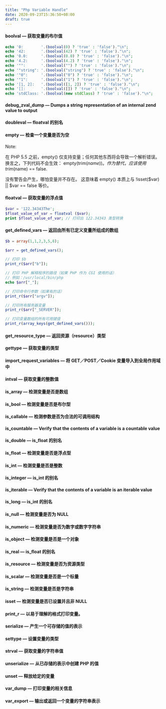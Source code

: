 ```yaml
---
title: "Php Variable Handle"
date: 2020-09-23T15:36:50+08:00
draft: true
---
```


#### boolval — 获取变量的布尔值

```php
echo '0:        '.(boolval(0) ? 'true' : 'false')."\n";
echo '42:       '.(boolval(42) ? 'true' : 'false')."\n";
echo '0.0:      '.(boolval(0.0) ? 'true' : 'false')."\n";
echo '4.2:      '.(boolval(4.2) ? 'true' : 'false')."\n";
echo '"":       '.(boolval("") ? 'true' : 'false')."\n";
echo '"string": '.(boolval("string") ? 'true' : 'false')."\n";
echo '"0":      '.(boolval("0") ? 'true' : 'false')."\n";
echo '"1":      '.(boolval("1") ? 'true' : 'false')."\n";
echo '[1, 2]:   '.(boolval([1, 2]) ? 'true' : 'false')."\n";
echo '[]:       '.(boolval([]) ? 'true' : 'false')."\n";
echo 'stdClass: '.(boolval(new stdClass) ? 'true' : 'false')."\n";
```
#### debug_zval_dump — Dumps a string representation of an internal zend value to output
#### doubleval — floatval 的别名
#### empty — 检查一个变量是否为空

Note:

在 PHP 5.5 之前，empty() 仅支持变量；任何其他东西将会导致一个解析错误。换言之，下列代码不会生效： empty(trim($name))。 作为替代，应该使用trim($name) == false.

没有警告会产生，哪怕变量并不存在。 这意味着 empty() 本质上与 !isset($var) || $var == false 等价。

#### floatval — 获取变量的浮点值 
```php
$var = '122.34343The';
$float_value_of_var = floatval ($var);
print $float_value_of_var; // 打印出 122.34343 类型转换
```
#### get_defined_vars — 返回由所有已定义变量所组成的数组
```php
$b = array(1,1,2,3,5,8);

$arr = get_defined_vars();

// 打印 $b
print_r($arr["b"]);

// 打印 PHP 解释程序的路径（如果 PHP 作为 CGI 使用的话）
// 例如：/usr/local/bin/php
echo $arr["_"];

// 打印命令行参数（如果有的话）
print_r($arr["argv"]);

// 打印所有服务器变量
print_r($arr["_SERVER"]);

// 打印变量数组的所有可用键值
print_r(array_keys(get_defined_vars()));
```
#### get_resource_type — 返回资源（resource）类型
#### gettype — 获取变量的类型
#### import_request_variables — 将 GET／POST／Cookie 变量导入到全局作用域中
#### intval — 获取变量的整数值
#### is_array — 检测变量是否是数组
#### is_bool — 检测变量是否是布尔型
#### is_callable — 检测参数是否为合法的可调用结构
#### is_countable — Verify that the contents of a variable is a countable value
#### is_double — is_float 的别名
#### is_float — 检测变量是否是浮点型
#### is_int — 检测变量是否是整数
#### is_integer — is_int 的别名
#### is_iterable — Verify that the contents of a variable is an iterable value
#### is_long — is_int 的别名
#### is_null — 检测变量是否为 NULL
#### is_numeric — 检测变量是否为数字或数字字符串
#### is_object — 检测变量是否是一个对象
#### is_real — is_float 的别名
#### is_resource — 检测变量是否为资源类型
#### is_scalar — 检测变量是否是一个标量
#### is_string — 检测变量是否是字符串
#### isset — 检测变量是否已设置并且非 NULL
#### print_r — 以易于理解的格式打印变量。
#### serialize — 产生一个可存储的值的表示
#### settype — 设置变量的类型
#### strval — 获取变量的字符串值
#### unserialize — 从已存储的表示中创建 PHP 的值
#### unset — 释放给定的变量
#### var_dump — 打印变量的相关信息
#### var_export — 输出或返回一个变量的字符串表示